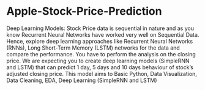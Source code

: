 # Apple-Stock-Price-Prediction
Deep Learning Models:
Stock Price data is sequential in nature and as you know Recurrent Neural Networks have worked very well on Sequential Data. Hence, explore deep learning approaches like Recurrent Neural Networks (RNNs), Long Short-Term Memory (LSTM) networks for the data and compare the performance.
You have to perform the analysis on the closing price. We are expecting you to create deep learning models (SimpleRNN and LSTM) that can predict 1 day, 5 days and 10 days behaviour of stock’s adjusted closing price.
This model aims to Basic Python, Data Visualization, Data Cleaning, EDA, Deep Learning (SimpleRNN and LSTM)

